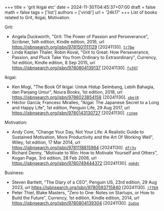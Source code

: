 +++
title = 'grit ikigai etc'
date = 2024-11-30T04:45:37+07:00
draft = false
math = false
tags = ['list']
authors = ['viridi']
url = '24k17'
+++
List of books related to Grit, Ikigai, Motivation.

<!--more-->

Grit:

+ Angela Duckworth, "Grit: The Power of Passion and Perseverance", Scribner, 1sth edition, Kindle edition, 2016, url https://isbnsearch.org/isbn/9781501111129 [20241130]. [`tr7bw`](https://osf.io/tr7bw)
+ Linda Kaplan Thaler, Robin Koval, "Grit to Great: How Perseverance, Passion, and Pluck Take You from Ordinary to Extraordinary", Currency, 1st edition, Kindle edition, 8 Sep 2015, url https://isbnsearch.org/isbn/9780804139137 [20241130]. [`fv397`](https://osf.io/fv397)

Ikigai:

+ Ken Mogi, "The Book Of Ikigai: Untuk Hidup Seimbang, Lebih Bahagia, dan Panjang Umur", Noura Books, 1st edition, 2018, url https://isbnsearch.org/isbn/9786023854158 [20241130]. [`xbej8`](https://osf.io/xbej8)
+ Héctor García; Francesc Miralles, "Ikigai: The Japanese Secret to a Long and Happy Life", 1st edition, Penguin Life, 29 Aug 2017, url https://isbnsearch.org/isbn/9780143130727 [20241130]. [`rznge`](https://osf.io/rznge)

Motivation:

+ Andy Core, "Change Your Day, Not Your Life: A Realistic Guide to Sustained Motivation, More Productivity and the Art Of Working Well", Wiley, 1st edition, 17 Mar 2014, url https://isbnsearch.org/isbn/9781118815984 [20241130]. [`dfr3y`](https://osf.io/dfr3y)
+ Richard Denny, "Motivate to Win: How to Motivate Yourself and Others", Kogan Page, 3rd edition, 28 Feb 2006, url https://isbnsearch.org/isbn/9780749444372 [20241130]. [`qgkdr`](https://osf.io/qgkdr)

Business:

+ Steven Bartlett, "The Diary of a CEO", Penguin US, 23rd edition, 29 Aug 2023, url https://isbnsearch.org/isbn/9780593715840 [20241130]. [`j7fb9`](https://osf.io/j7fb9)
+ Peter Thiel, Blake Masters, "Zero to One: Notes on Startups, or How to Build the Future", Currency, 1st edition, Kindle edition, 2014, url https://isbnsearch.org/isbn/9780804139304 [20241130]. [`2udse`](https://osf.io/2udse)
